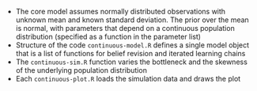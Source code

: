 
- The core model assumes normally distributed observations with unknown mean and known standard deviation. The prior over the mean is normal, with parameters that depend on a continuous population distribution (specified as a function in the parameter list) 
- Structure of the code `continuous-model.R` defines a single model object that is a list of functions for belief revision and iterated learning chains
- The `continuous-sim.R` function varies the bottleneck and the skewness of the underlying population distribution
- Each `continuous-plot.R` loads the simulation data and draws the plot


